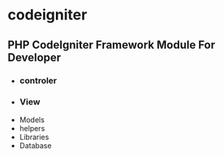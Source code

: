 # codeigniter

## PHP CodeIgniter Framework Module For Developer

- ### controler
- ### View
- Models
- helpers
- Libraries
- Database

